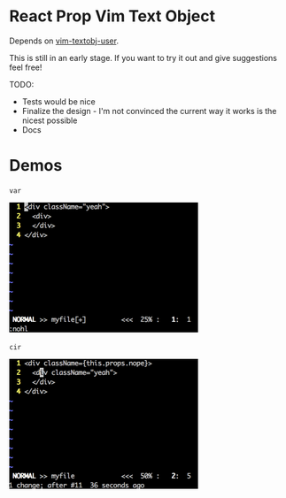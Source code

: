 React Prop Vim Text Object
==========================

Depends on [vim-textobj-user](https://github.com/kana/vim-textobj-user).

This is still in an early stage.
If you want to try it out and give suggestions feel free!

TODO:

* Tests would be nice
* Finalize the design - I'm not convinced the current way it works is the nicest possible
* Docs

Demos
=====

`var`

![](pics/vimdemo.gif)

`cir`

![](pics/vimdemo2.gif)
